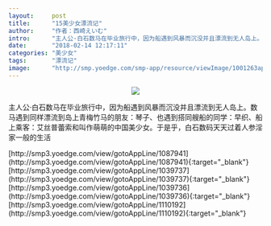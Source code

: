 ```yaml
---
layout:     post
title:      "15美少女漂流记"
author:     "作者：西崎えいむ"
intro:      "主人公·白石数马在毕业旅行中，因为船遇到风暴而沉没并且漂流到无人岛上。数马遇到同样漂流到岛上青梅竹马的朋友：琴子、也遇到搭同艘船的同学：早织、船上乘客：艾丝普蕾索和叫作萌萌的中国美少女。于是乎，白石数码天天过着人参淫家一般的生活"
date:       "2018-02-14 12:17:11"
categories: "美少女"
tags:       "漂流记"
image:      "http://smp.yoedge.com/smp-app/resource/viewImage/1001263appline.png"
---
```

<div style="text-align: center">
<p><img src="http://smp.yoedge.com/smp-app/resource/viewImage/1001263appline.png"/></p>
</div>
<p class="post-meta">
<span>主人公·白石数马在毕业旅行中，因为船遇到风暴而沉没并且漂流到无人岛上。数马遇到同样漂流到岛上青梅竹马的朋友：琴子、也遇到搭同艘船的同学：早织、船上乘客：艾丝普蕾索和叫作萌萌的中国美少女。于是乎，白石数码天天过着人参淫家一般的生活</span>
</p>
[http://smp3.yoedge.com/view/gotoAppLine/1087941](http://smp3.yoedge.com/view/gotoAppLine/1087941){:target="_blank"}
[http://smp3.yoedge.com/view/gotoAppLine/1039737](http://smp3.yoedge.com/view/gotoAppLine/1039737){:target="_blank"}
[http://smp3.yoedge.com/view/gotoAppLine/1039736](http://smp3.yoedge.com/view/gotoAppLine/1039736){:target="_blank"}
[http://smp3.yoedge.com/view/gotoAppLine/1110192](http://smp3.yoedge.com/view/gotoAppLine/1110192){:target="_blank"}


